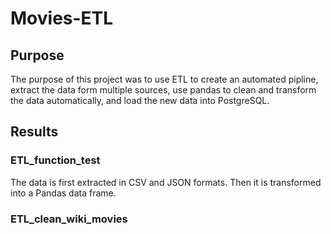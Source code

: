 # Movies-ETL
## Purpose
The purpose of this project was to use ETL to create an automated pipline, extract the data form multiple sources, use pandas to clean and transform the data automatically, and load the new data into PostgreSQL.

## Results 
### ETL_function_test
The data is first extracted in CSV and JSON formats. Then it is transformed into a Pandas data frame. 

### ETL_clean_wiki_movies

